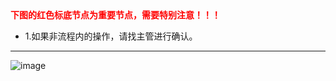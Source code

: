 
<div><strong style='color:red;'>下图的红色标底节点为重要节点，需要特别注意！！！</strong></div>

<div><ul><li>1.如果非流程内的操作，请找主管进行确认。</li></ul></div>

---
![image](http://dev2.beautymyth.cn/images/devrule/devflow5.png)